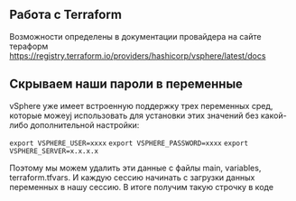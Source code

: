 ## Работа с Terraform
Возможности определены в документации провайдера на сайте тераформ
https://registry.terraform.io/providers/hashicorp/vsphere/latest/docs

## Скрываем наши пароли в переменные
vSphere уже имеет встроенную поддержку трех переменных сред, которые можеyj использовать для установки этих значений без какой-либо дополнительной настройки:

`export VSPHERE_USER=xxxx`
`export VSPHERE_PASSWORD=xxxx`
`export VSPHERE_SERVER=x.x.x.x`

Поэтому мы можем удалить эти данные с файлы main, variables, terraform.tfvars. И каждую сессию начинать с загрузки данных переменных в нашу сессию. В итоге получим такую строчку в коде

<!-- 
*****************
provider "vsphere" {
  allow_unverified_ssl = true
} 
*****************
-->





